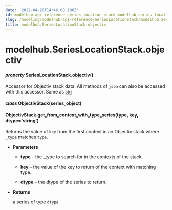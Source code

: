 ```yaml
---
date: '2022-04-28T14:46:08.106Z'
id: modelhub-api-reference-series-location-stack-modelhub-series-location-stack-objectiv
slug: /modeling/modelhub-api-reference/SeriesLocationStack/modelhub.SeriesLocationStack.objectiv/
title: modelhub.SeriesLocationStack.objectiv
---
```


# modelhub.SeriesLocationStack.objectiv


#### _property_ SeriesLocationStack.objectiv()
Accessor for Objectiv stack data. All methods of `json` can also be accessed with this
accessor. Same as [`obj`](modelhub.SeriesLocationStack.obj/#modelhub.SeriesLocationStack.obj)


#### _class_ ObjectivStack(series_object)
<!-- !! processed by numpydoc !! -->

#### ObjectivStack.get_from_context_with_type_series(type, key, dtype='string')
Returns the value of `key` from the first context in an Objectiv stack where `_type` matches `type`.


* **Parameters**

    
    * **type** – the _type to search for in the contexts of the stack.


    * **key** – the value of the key to return of the context with matching type.


    * **dtype** – the dtype of the series to return.



* **Returns**

    a series of type `dtype`


<!-- !! processed by numpydoc !! -->
<!-- !! processed by numpydoc !! -->
